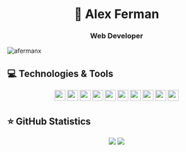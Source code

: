 <h1 align="center">👋 Alex Ferman</h1>
<h3 align="center">Web Developer</h3>
<p align="left"> <img src="https://komarev.com/ghpvc/?username=afermanx&label=Profile%20views&color=0e75b6&style=flat" alt="afermanx" /> </p>


## 💻 Technologies & Tools

<p align="center">
  <img src="https://img.shields.io/badge/PHP-%23316192.svg?&style=flat-square&logo=php&logoColor=white" height="25"/>
<img src="https://img.shields.io/badge/-LARAVEL-CB3837?style=flat-square&logo=Laravel&logoColor=white" height="25"/>
  
 <img src="https://img.shields.io/badge/LIVEWIRE-%23563D7C.svg?&style=flat-square&logo=livewire&logoColor=pink" height="25"/>   


<img src="https://img.shields.io/badge/JAVASCRIPT-%23F7DF1E.svg?&style=flat-square&logo=javascript&logoColor=black" height="25"/>
<img src="https://img.shields.io/badge/NODEJS-%2343853D.svg?&style=flat-square&logo=node.js&logoColor=white" height="25"/>
  
  <img src="https://img.shields.io/badge/VUEJS-%234FC08D.svg?&style=flat-square&logo=vue.js&logoColor=white" height="25"/>
   
<!--  ## ⭐ GitHub Statistics <img src="https://img.shields.io/badge/typescript%20-%23007ACC.svg?&style=for-the-badge&logo=typescript&logoColor=white" height="25"/> -->
<!-- <img src="https://img.shields.io/badge/node.js%20-%2343853D.svg?&style=for-the-badge&logo=node.js&logoColor=white" height="25"/> -->
<!--<img src="https://img.shields.io/badge/express.js%20-%23404d59.svg?&style=for-the-badge" height="25"/>-->

<img src="https://img.shields.io/badge/MYSQL%20-%23563D7C.svg?&style=flat-square&logo=mysql&logoColor=white" height="25"/>

<img src="https://img.shields.io/badge/POSTGRE-blue.svg?&style=flat-square&logo=postgresql&logoColor=white" height="25"/>
  

  
  
<img src="https://img.shields.io/badge/REDIS-red.svg?&style=flat-square&logo=REDIS&logoColor=white" height="25"/>
  
  <img src="https://img.shields.io/badge/DOCKER-blue.svg?&style=flat-square&logo=docker&logoColor=white" height="25"/>
</p>


## ⭐ GitHub Statistics

<p align = "center">
  <img src = "https://github-readme-stats.vercel.app/api?username=afermanx&show_icons=true&theme=tokyonight&line_height=27">
  <img src = "https://github-readme-stats.vercel.app/api/top-langs/?username=afermanx&hide=css,java,html&theme=tokyonight">
</p>


